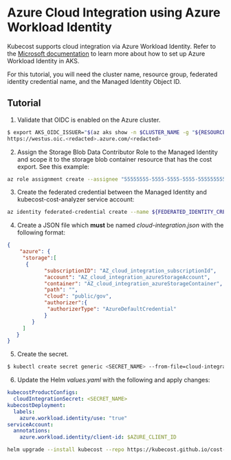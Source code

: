 # Azure Cloud Integration using Azure Workload Identity

Kubecost supports cloud integration via Azure Workload Identity. Refer to the [Microsoft documentation](https://learn.microsoft.com/en-us/azure/aks/workload-identity-deploy-cluster) to learn more about how to set up Azure Workload Identity in AKS.

For this tutorial, you will need the cluster name, resource group, federated identity credential name, and the Managed Identity Object ID.

## Tutorial

1. Validate that OIDC is enabled on the Azure cluster.

```bash
$ export AKS_OIDC_ISSUER="$(az aks show -n $CLUSTER_NAME -g "${RESOURCE_GROUP}" --query "oidcIssuerProfile.issuerUrl" -otsv)"
https://westus.oic.<redacted>.azure.com/<redacted>
```

2. Assign the Storage Blob Data Contributor Role to the Managed Identity and scope it to the storage blob container resource that has the cost export. See this example:

```bash
az role assignment create --assignee "55555555-5555-5555-5555-555555555555" --role "Storage Blob Data Contributor" --scope "/subscriptions/00000000-0000-0000-0000-000000000000/resourceGroups/Example-Storage-rg/providers/Microsoft.Storage/storageAccounts/storage12345"
```

3. Create the federated credential between the Managed Identity and kubecost-cost-analyzer service account:

```bash
az identity federated-credential create --name ${FEDERATED_IDENTITY_CREDENTIAL_NAME} --identity-name ${USER_ASSIGNED_IDENTITY_NAME} --resource-group ${RESOURCE_GROUP} --issuer ${AKS_OIDC_ISSUER} --subject system:serviceaccount:${KUBECOST_NAMESPACE}:kubecost-cost-analyzer
```

4. Create a JSON file which **must** be named _cloud-integration.json_ with the following format:

```json
{
    "azure": {
     "storage":[
      {
            "subscriptionID": "AZ_cloud_integration_subscriptionId",
            "account": "AZ_cloud_integration_azureStorageAccount",
            "container": "AZ_cloud_integration_azureStorageContainer",
            "path": "",
            "cloud": "public/gov",
            "authorizer":{
             "authorizerType": "AzureDefaultCredential"
            }
        }
     ]
   }
}
```

5. Create the secret.

```bash
$ kubectl create secret generic <SECRET_NAME> --from-file=cloud-integration.json -n kubecost
```

6. Update the Helm *values.yaml* with the following and apply changes:

```yaml
kubecostProductConfigs:
  cloudIntegrationSecret: <SECRET_NAME>
kubecostDeployment:
  labels:
    azure.workload.identity/use: "true"
serviceAccount:
  annotations:
    azure.workload.identity/client-id: $AZURE_CLIENT_ID
```

```bash
helm upgrade --install kubecost --repo https://kubecost.github.io/cost-analyzer cost-analyzer --namespace kubecost -f values.yaml
```
